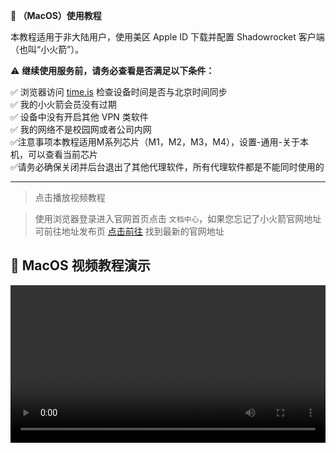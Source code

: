 **📱 （MacOS）使用教程**

本教程适用于非大陆用户，使用美区 Apple ID 下载并配置 Shadowrocket 客户端（也叫“小火箭”）。

⚠️ **继续使用服务前，请务必查看是否满足以下条件：**

✅ 浏览器访问 [time.is](https://time.is) 检查设备时间是否与北京时间同步  
✅ 我的小火箭会员没有过期  
✅ 设备中没有开启其他 VPN 类软件  
✅ 我的网络不是校园网或者公司内网  
✅注意事项本教程适用M系列芯片（M1，M2，M3，M4），设置-通用-关于本机，可以查看当前芯片  
✅请务必确保关闭并后台退出了其他代理软件，所有代理软件都是不能同时使用的   

---

>点击播放视频教程

>使用浏览器登录进入官网首页点击 `文档中心`，如果您忘记了小火箭官网地址可前往地址发布页 [点击前往](https://renyimen.top) 找到最新的官网地址

## 🎥 MacOS 视频教程演示

<video controls width="100%">
  <source src="/clients/media/windows.mp4" type="video/mp4">
  您的浏览器不支持 video 标签。
</video>